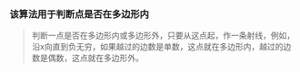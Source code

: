 ### 该算法用于判断点是否在多边形内
> 判断一点是否在多边形内或多边形外，只要从这点起，作一条射线，例如，沿x向直到负无穷，如果越过的边数是单数，这点就在多边形内，越过的边数是偶数，这点就在多边形外。
